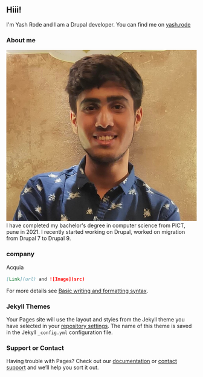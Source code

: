 ## Hiii!
I'm Yash Rode and I am a Drupal developer. You can find me on [yash.rode](https://www.drupal.org/u/yashrode)

### About me
![Image](photo/Yash_Rode_ZL1YDGMJH.jpg)
I have completed my bachelor's degree in computer science from PICT, pune in 2021. I recently started working on Drupal, worked on migration from Drupal 7 to Drupal 9.

### company 
Acquia

```markdown
[Link](url) and ![Image](src)
```

For more details see [Basic writing and formatting syntax](https://docs.github.com/en/github/writing-on-github/getting-started-with-writing-and-formatting-on-github/basic-writing-and-formatting-syntax).

### Jekyll Themes

Your Pages site will use the layout and styles from the Jekyll theme you have selected in your [repository settings](https://github.com/yashrode774/yashrode774.github.io/settings/pages). The name of this theme is saved in the Jekyll `_config.yml` configuration file.

### Support or Contact

Having trouble with Pages? Check out our [documentation](https://docs.github.com/categories/github-pages-basics/) or [contact support](https://support.github.com/contact) and we’ll help you sort it out.
